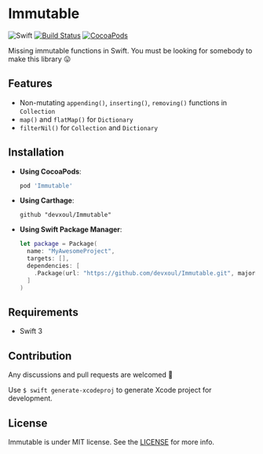 # Immutable

![Swift](https://img.shields.io/badge/Swift-4.0-orange.svg)
[![Build Status](https://travis-ci.org/devxoul/Immutable.svg?branch=master)](https://travis-ci.org/devxoul/Immutable)
[![CocoaPods](http://img.shields.io/cocoapods/v/Immutable.svg)](https://cocoapods.org/pods/Immutable)

Missing immutable functions in Swift. You must be looking for somebody to make this library 😛

## Features

* Non-mutating `appending()`, `inserting()`, `removing()` functions in `Collection`
* `map()` and `flatMap()` for `Dictionary`
* `filterNil()` for `Collection` and `Dictionary`

## Installation

* **Using CocoaPods**:

    ```ruby
    pod 'Immutable'
    ```

* **Using Carthage**:

    ```
    github "devxoul/Immutable"
    ```

* **Using Swift Package Manager**:

    ```swift
    let package = Package(
      name: "MyAwesomeProject",
      targets: [],
      dependencies: [
        .Package(url: "https://github.com/devxoul/Immutable.git", majorVersion: 0)
      ]
    )
    ```

## Requirements

* Swift 3

## Contribution

Any discussions and pull requests are welcomed 💖

Use `$ swift generate-xcodeproj` to generate Xcode project for development.

## License

Immutable is under MIT license. See the [LICENSE](LICENSE) for more info.
